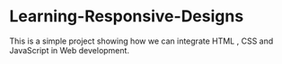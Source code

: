 # Learning-Responsive-Designs

This is a simple project showing how we can integrate HTML , CSS and JavaScript in Web development.

